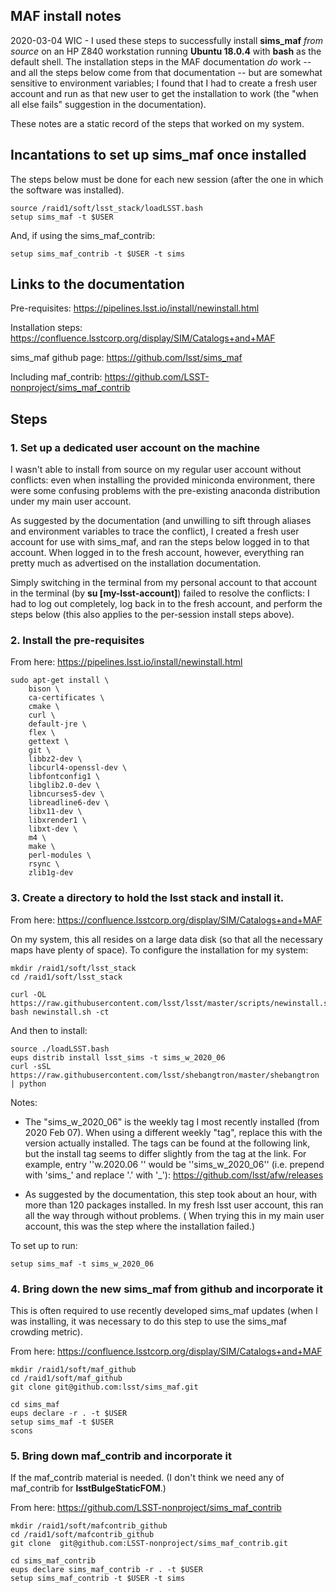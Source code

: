 ## MAF install notes ##

2020-03-04 WIC - I used these steps to successfully install
**sims_maf** *from source* on an HP Z840 workstation running **Ubuntu
18.0.4** with **bash** as the default shell. The installation steps in
the MAF documentation *do* work -- and all the steps below come from
that documentation -- but are somewhat sensitive to environment
variables; I found that I had to create a fresh user account and run
as that new user to get the installation to work (the "when all else
fails" suggestion in the documentation).

These notes are a static record of the steps that worked on my system.

## Incantations to set up sims_maf once installed ##

The steps below must be done for each new session (after the one in which the software was installed).
```
source /raid1/soft/lsst_stack/loadLSST.bash  
setup sims_maf -t $USER  
```

And, if using the sims_maf_contrib:

```
setup sims_maf_contrib -t $USER -t sims  
```

## Links to the documentation ##

Pre-requisites: https://pipelines.lsst.io/install/newinstall.html

Installation steps: https://confluence.lsstcorp.org/display/SIM/Catalogs+and+MAF

sims_maf github page: https://github.com/lsst/sims_maf

Including maf_contrib: https://github.com/LSST-nonproject/sims_maf_contrib 

## Steps ##

### 1. Set up a dedicated user account on the machine ###

I wasn't able to install from source on my regular user account
without conflicts: even when installing the provided miniconda
environment, there were some confusing problems with the pre-existing
anaconda distribution under my main user account. 

As suggested by the documentation (and unwilling to sift through
aliases and environment variables to trace the conflict), I created a
fresh user account for use with sims_maf, and ran the steps below
logged in to that account. When logged in to the fresh account,
however, everything ran pretty much as advertised on the installation
documentation.

Simply switching in the terminal from my personal account to that
account in the terminal (by **su [my-lsst-account]**) failed to
resolve the conflicts: I had to log out completely, log back in to the
fresh account, and perform the steps below (this also applies to the
per-session install steps above). 

### 2. Install the pre-requisites ###

From here: https://pipelines.lsst.io/install/newinstall.html

```
sudo apt-get install \
    bison \
    ca-certificates \
    cmake \
    curl \
    default-jre \
    flex \
    gettext \
    git \
    libbz2-dev \
    libcurl4-openssl-dev \
    libfontconfig1 \
    libglib2.0-dev \
    libncurses5-dev \
    libreadline6-dev \
    libx11-dev \
    libxrender1 \
    libxt-dev \
    m4 \
    make \
    perl-modules \
    rsync \
    zlib1g-dev
```

### 3. Create a directory to hold the lsst stack and install it. ###

From here: https://confluence.lsstcorp.org/display/SIM/Catalogs+and+MAF

On my system, this all resides on a large data disk (so that all the
necessary maps have plenty of space). To configure the installation
for my system:

```
mkdir /raid1/soft/lsst_stack  
cd /raid1/soft/lsst_stack  

curl -OL https://raw.githubusercontent.com/lsst/lsst/master/scripts/newinstall.sh  
bash newinstall.sh -ct  
```

And then to install:

```
source ./loadLSST.bash  
eups distrib install lsst_sims -t sims_w_2020_06  
curl -sSL https://raw.githubusercontent.com/lsst/shebangtron/master/shebangtron | python  
```

Notes:   
* The "sims_w_2020_06" is the weekly tag I most recently installed (from 2020 Feb 07). When using a different weekly "tag", replace this with the version actually installed. The tags can be found at the following link, but the install tag seems to differ slightly from the tag at the link. For example, entry ''w.2020.06 '' would be ''sims_w_2020_06'' (i.e. prepend with 'sims_' and replace '.' with '_'): https://github.com/lsst/afw/releases

* As suggested by the documentation, this step took about an hour, with more than 120 packages installed. In my fresh lsst user account, this ran all the way through without problems. ( When trying this in my main user account, this was the step where the installation failed.)

To set up to run:
```
setup sims_maf -t sims_w_2020_06
```

### 4. Bring down the new sims_maf from github and incorporate it ###

This is often required to use recently developed sims_maf updates
(when I was installing, it was necessary to do this step to use the
sims_maf crowding metric). 

From here: https://confluence.lsstcorp.org/display/SIM/Catalogs+and+MAF

```
mkdir /raid1/soft/maf_github  
cd /raid1/soft/maf_github  
git clone git@github.com:lsst/sims_maf.git  

cd sims_maf  
eups declare -r . -t $USER  
setup sims_maf -t $USER  
scons  
```

### 5. Bring down maf_contrib and incorporate it ###

If the maf_contrib material is needed. (I don't think we need any of maf_contrib for **lsstBulgeStaticFOM**.)

From here: https://github.com/LSST-nonproject/sims_maf_contrib

```
mkdir /raid1/soft/mafcontrib_github  
cd /raid1/soft/mafcontrib_github  
git clone  git@github.com:LSST-nonproject/sims_maf_contrib.git  

cd sims_maf_contrib  
eups declare sims_maf_contrib -r . -t $USER  
setup sims_maf_contrib -t $USER -t sims  
```
